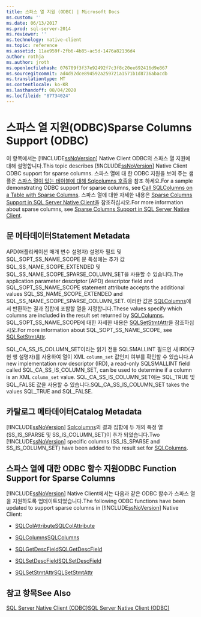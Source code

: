 ```yaml
---
title: 스파스 열 지원 (ODBC) | Microsoft Docs
ms.custom: ''
ms.date: 06/13/2017
ms.prod: sql-server-2014
ms.reviewer: ''
ms.technology: native-client
ms.topic: reference
ms.assetid: 11ae959f-2fb6-4b85-ac5d-1476a82136d4
author: rothja
ms.author: jroth
ms.openlocfilehash: 076709f3f37e92492f7c3f8c20ee692416d9e867
ms.sourcegitcommit: ad4d92dce894592a259721a1571b1d8736abacdb
ms.translationtype: MT
ms.contentlocale: ko-KR
ms.lasthandoff: 08/04/2020
ms.locfileid: "87734024"
---
```

# <a name="sparse-columns-support-odbc"></a><span data-ttu-id="842f8-102">스파스 열 지원(ODBC)</span><span class="sxs-lookup"><span data-stu-id="842f8-102">Sparse Columns Support (ODBC)</span></span>
  <span data-ttu-id="842f8-103">이 항목에서는 [!INCLUDE[ssNoVersion](../../../includes/ssnoversion-md.md)] Native Client ODBC의 스파스 열 지원에 대해 설명합니다.</span><span class="sxs-lookup"><span data-stu-id="842f8-103">This topic describes [!INCLUDE[ssNoVersion](../../../includes/ssnoversion-md.md)] Native Client ODBC support for sparse columns.</span></span> <span data-ttu-id="842f8-104">스파스 열에 대 한 ODBC 지원을 보여 주는 샘플은 [스파스 열이 있는 테이블에 대해 Sqlcolumns 호출](../../native-client-odbc-how-to/call-sqlcolumns-on-a-table-with-sparse-columns.md)을 참조 하세요.</span><span class="sxs-lookup"><span data-stu-id="842f8-104">For a sample demonstrating ODBC support for sparse columns, see [Call SQLColumns on a Table with Sparse Columns](../../native-client-odbc-how-to/call-sqlcolumns-on-a-table-with-sparse-columns.md).</span></span> <span data-ttu-id="842f8-105">스파스 열에 대한 자세한 내용은 [Sparse Columns Support in SQL Server Native Client](../features/sparse-columns-support-in-sql-server-native-client.md)을 참조하십시오.</span><span class="sxs-lookup"><span data-stu-id="842f8-105">For more information about sparse columns, see [Sparse Columns Support in SQL Server Native Client](../features/sparse-columns-support-in-sql-server-native-client.md).</span></span>  
  
## <a name="statement-metadata"></a><span data-ttu-id="842f8-106">문 메타데이터</span><span class="sxs-lookup"><span data-stu-id="842f8-106">Statement Metadata</span></span>  
 <span data-ttu-id="842f8-107">APD(애플리케이션 매개 변수 설명자) 설명자 필드 및 SQL_SOPT_SS_NAME_SCOPE 문 특성에는 추가 값 SQL_SS_NAME_SCOPE_EXTENDED 및 SQL_SS_NAME_SCOPE_SPARSE_COLUMN_SET을 사용할 수 있습니다.</span><span class="sxs-lookup"><span data-stu-id="842f8-107">The application parameter descriptor (APD) descriptor field and SQL_SOPT_SS_NAME_SCOPE statement attribute accepts the additional values SQL_SS_NAME_SCOPE_EXTENDED and SQL_SS_NAME_SCOPE_SPARSE_COLUMN_SET.</span></span> <span data-ttu-id="842f8-108">이러한 값은 [SQLColumns](../../native-client-odbc-api/sqlcolumns.md)에서 반환하는 결과 집합에 포함할 열을 지정합니다.</span><span class="sxs-lookup"><span data-stu-id="842f8-108">These values specify which columns are included in the result set returned by [SQLColumns](../../native-client-odbc-api/sqlcolumns.md).</span></span> <span data-ttu-id="842f8-109">SQL_SOPT_SS_NAME_SCOPE에 대한 자세한 내용은 [SQLSetStmtAttr](../../native-client-odbc-api/sqlsetstmtattr.md)을 참조하십시오.</span><span class="sxs-lookup"><span data-stu-id="842f8-109">For more information about SQL_SOPT_SS_NAME_SCOPE, see [SQLSetStmtAttr](../../native-client-odbc-api/sqlsetstmtattr.md).</span></span>  
  
 <span data-ttu-id="842f8-110">SQL_CA_SS_IS_COLUMN_SET이라는 읽기 전용 SQLSMALLINT 필드인 새 IRD(구현 행 설명자)를 사용하여 열이 XML `column_set` 값인지 여부를 확인할 수 있습니다.</span><span class="sxs-lookup"><span data-stu-id="842f8-110">A new implementation row descriptor (IRD), a read-only SQLSMALLINT field called SQL_CA_SS_IS_COLUMN_SET, can be used to determine if a column is an XML `column_set` value.</span></span> <span data-ttu-id="842f8-111">SQL_CA_SS_IS_COLUMN_SET에는 SQL_TRUE 및 SQL_FALSE 값을 사용할 수 있습니다.</span><span class="sxs-lookup"><span data-stu-id="842f8-111">SQL_CA_SS_IS_COLUMN_SET takes the values SQL_TRUE and SQL_FALSE.</span></span>  
  
## <a name="catalog-metadata"></a><span data-ttu-id="842f8-112">카탈로그 메타데이터</span><span class="sxs-lookup"><span data-stu-id="842f8-112">Catalog Metadata</span></span>  
 <span data-ttu-id="842f8-113">[!INCLUDE[ssNoVersion](../../../includes/ssnoversion-md.md)] [Sqlcolumns](../../native-client-odbc-api/sqlcolumns.md)의 결과 집합에 두 개의 특정 열 (SS_IS_SPARSE 및 SS_IS_COLUMN_SET)이 추가 되었습니다.</span><span class="sxs-lookup"><span data-stu-id="842f8-113">Two [!INCLUDE[ssNoVersion](../../../includes/ssnoversion-md.md)] specific columns (SS_IS_SPARSE and SS_IS_COLUMN_SET) have been added to the result set for [SQLColumns](../../native-client-odbc-api/sqlcolumns.md).</span></span>  
  
## <a name="odbc-function-support-for-sparse-columns"></a><span data-ttu-id="842f8-114">스파스 열에 대한 ODBC 함수 지원</span><span class="sxs-lookup"><span data-stu-id="842f8-114">ODBC Function Support for Sparse Columns</span></span>  
 <span data-ttu-id="842f8-115">[!INCLUDE[ssNoVersion](../../../includes/ssnoversion-md.md)] Native Client에서는 다음과 같은 ODBC 함수가 스파스 열을 지원하도록 업데이트되었습니다.</span><span class="sxs-lookup"><span data-stu-id="842f8-115">The following ODBC functions have been updated to support sparse columns in [!INCLUDE[ssNoVersion](../../../includes/ssnoversion-md.md)] Native Client:</span></span>  
  
-   [<span data-ttu-id="842f8-116">SQLColAttribute</span><span class="sxs-lookup"><span data-stu-id="842f8-116">SQLColAttribute</span></span>](../../native-client-odbc-api/sqlcolattribute.md)  
  
-   [<span data-ttu-id="842f8-117">SQLColumns</span><span class="sxs-lookup"><span data-stu-id="842f8-117">SQLColumns</span></span>](../../native-client-odbc-api/sqlcolumns.md)  
  
-   [<span data-ttu-id="842f8-118">SQLGetDescField</span><span class="sxs-lookup"><span data-stu-id="842f8-118">SQLGetDescField</span></span>](../../native-client-odbc-api/sqlgetdescfield.md)  
  
-   [<span data-ttu-id="842f8-119">SQLSetDescField</span><span class="sxs-lookup"><span data-stu-id="842f8-119">SQLSetDescField</span></span>](../../native-client-odbc-api/sqlsetdescfield.md)  
  
-   [<span data-ttu-id="842f8-120">SQLSetStmtAttr</span><span class="sxs-lookup"><span data-stu-id="842f8-120">SQLSetStmtAttr</span></span>](../../native-client-odbc-api/sqlsetstmtattr.md)  
  
## <a name="see-also"></a><span data-ttu-id="842f8-121">참고 항목</span><span class="sxs-lookup"><span data-stu-id="842f8-121">See Also</span></span>  
 [<span data-ttu-id="842f8-122">SQL Server Native Client &#40;ODBC&#41;</span><span class="sxs-lookup"><span data-stu-id="842f8-122">SQL Server Native Client &#40;ODBC&#41;</span></span>](sql-server-native-client-odbc.md)  
  
  
